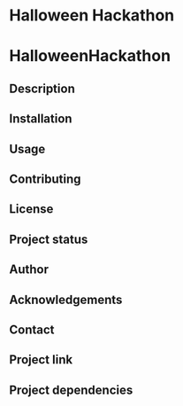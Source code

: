 # Halloween Hackathon
# HalloweenHackathon

## Description

## Installation

## Usage

## Contributing

## License

## Project status

## Author

## Acknowledgements

## Contact

## Project link

## Project dependencies

